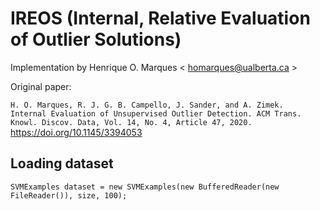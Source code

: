 # IREOS (Internal, Relative Evaluation of Outlier Solutions)

Implementation by Henrique O. Marques < homarques@ualberta.ca >

Original paper:

```H. O. Marques, R. J. G. B. Campello, J. Sander, and A. Zimek.``` </br>
```Internal Evaluation of Unsupervised Outlier Detection. ACM Trans. Knowl. Discov. Data, Vol. 14, No. 4, Article 47, 2020.``` </br>
https://doi.org/10.1145/3394053

## Loading dataset

```SVMExamples dataset = new SVMExamples(new BufferedReader(new FileReader()), size, 100);```
